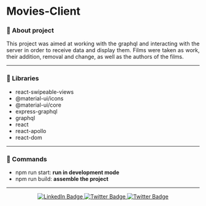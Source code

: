 # Movies-Client

### :pushpin: About project
<p align="justify">This project was aimed at working with the graphql and interacting with the server in order to receive data and display them. Films were taken as work, their addition, removal and change, as well as the authors of the films.</p>

---

### :book: Libraries

- react-swipeable-views
- @material-ui/icons
- @material-ui/core
- express-graphql
- graphql
- react
- react-apollo
- react-dom

---

### :pizza: Commands

- npm run start: <strong>run in development mode</strong>
- npm run build: <strong>assemble the project</strong>

---

<div id="badges" align="center">  
<a href="https://www.linkedin.com/in/sinedviper"> 
<img src="https://img.shields.io/badge/LinkedIn-blue?style=for-the-badge&logo=linkedin&logoColor=white" alt="LinkedIn Badge"/> 
</a> 
<a href="https://www.instagram.com/sinedviper"> 
<img src="https://img.shields.io/badge/Instagram-orange?style=for-the-badge&logo=instagram&logoColor=white" alt="Twitter Badge"/> 
</a>
<a href="https://www.t.me/sinedviper"> 
<img src="https://img.shields.io/badge/Telegram-purple?style=for-the-badge&logo=telegram&logoColor=white" alt="Twitter Badge"/> 
</a>
</div>
